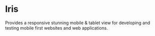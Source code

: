 # Iris
 
Provides a responsive stunning mobile & tablet view for developing and testing mobile first websites and web applications.
